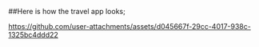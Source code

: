 ##Here is how the travel app looks;

https://github.com/user-attachments/assets/d045667f-29cc-4017-938c-1325bc4ddd22



 
 
